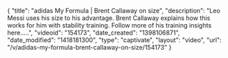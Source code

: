 {
    "title": "adidas My Formula | Brent Callaway on size",
    "description": "Leo Messi uses his size to his advantage. Brent Callaway explains how this works for him with stability training. Follow more of his training insights here.....",
    "videoid": "154173",
    "date_created": "1398106871",
    "date_modified": "1418181300",
    "type": "captivate",
    "layout": "video",
    "url": "\/v\/adidas-my-formula-brent-callaway-on-size\/154173"
}